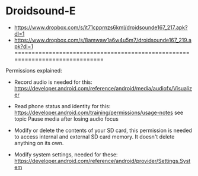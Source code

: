 Droidsound-E 
============
* https://www.dropbox.com/s/it71cpprnzs6kml/droidsounde167_217.apk?dl=1
* https://www.dropbox.com/s/8amwaw1a6w4u5m7/droidsounde167_219.apk?dl=1
=============================================================================

Permissions explained:
* Record audio is needed for this: https://developer.android.com/reference/android/media/audiofx/Visualizer

* Read phone status and identity for this: https://developer.android.com/training/permissions/usage-notes 
see topic Pause media after losing audio focus

* Modify or delete the contents of your SD card, this permission is needed to access internal and external SD card memory. It doesn't delete anything on its own.

* Modify system settings, needed for these: https://developer.android.com/reference/android/provider/Settings.System
